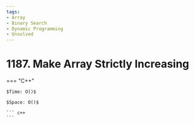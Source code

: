 ```yaml
---
tags:
- Array
- Binary Search
- Dynamic Programming
- Unsolved
---
```



# 1187. Make Array Strictly Increasing

=== "C++"

    $Time: O()$

    $Space: O()$

    ``` c++
    ```